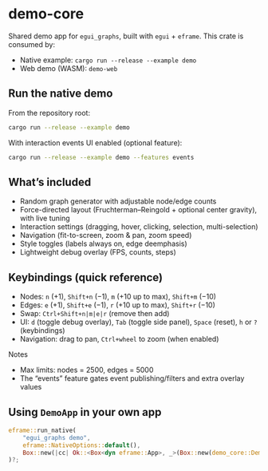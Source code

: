 # demo-core

Shared demo app for `egui_graphs`, built with `egui` + `eframe`. This crate is consumed by:

- Native example: `cargo run --release --example demo`
- Web demo (WASM): `demo-web`

## Run the native demo

From the repository root:

```sh
cargo run --release --example demo
```

With interaction events UI enabled (optional feature):

```sh
cargo run --release --example demo --features events
```

## What’s included

- Random graph generator with adjustable node/edge counts
- Force-directed layout (Fruchterman–Reingold + optional center gravity), with live tuning
- Interaction settings (dragging, hover, clicking, selection, multi-selection)
- Navigation (fit-to-screen, zoom & pan, zoom speed)
- Style toggles (labels always on, edge deemphasis)
- Lightweight debug overlay (FPS, counts, steps)

## Keybindings (quick reference)

- Nodes: `n` (+1), `Shift+n` (−1), `m` (+10 up to max), `Shift+m` (−10)
- Edges: `e` (+1), `Shift+e` (−1), `r` (+10 up to max), `Shift+r` (−10)
- Swap: `Ctrl+Shift+n|m|e|r` (remove then add)
- UI: `d` (toggle debug overlay), `Tab` (toggle side panel), `Space` (reset), `h` or `?` (keybindings)
- Navigation: drag to pan, `Ctrl+wheel` to zoom (when enabled)

Notes

- Max limits: nodes = 2500, edges = 5000
- The “events” feature gates event publishing/filters and extra overlay values

## Using `DemoApp` in your own app

```rust
eframe::run_native(
    "egui_graphs demo",
    eframe::NativeOptions::default(),
    Box::new(|cc| Ok::<Box<dyn eframe::App>, _>(Box::new(demo_core::DemoApp::new(cc))))
)?;
```
